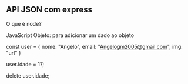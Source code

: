 <!-- Git push -u origin -->

<h2> API JSON com express </h2>

O que é node?

JavaScript Objeto: para adicionar um dado ao objeto

const user = {
    nome: "Angelo",
    email: "Angelogm2005@gmail.com",
    img: "url" 
}

user.idade = 17;

delete user.idade;
